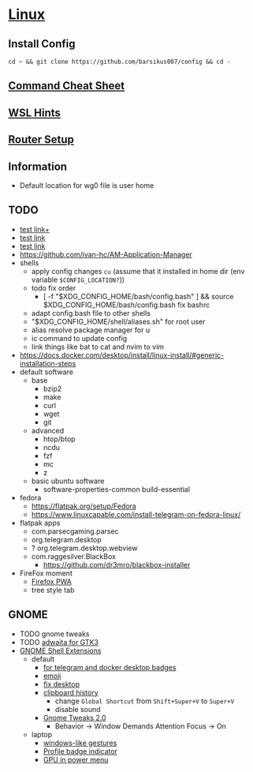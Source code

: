 # [Linux](../README.md)
## Install Config
`cd ~ && git clone https://github.com/barsikus007/config && cd -`
## [Command Cheat Sheet](cheatsheet.md)
## [WSL Hints](wsl.md)
## [Router Setup](devices/ax3600.md)
## Information
- Default location for wg0 file is user home
## TODO
- [test link+](../README.md)
- [test link](/../../)
- [test link](../../../)
- https://github.com/ivan-hc/AM-Application-Manager
- shells
  - apply config changes `cu` (assume that it installed in home dir (env variable `$CONFIG_LOCATION?`))
  - todo fix order
    - [ -f "$XDG_CONFIG_HOME/bash/config.bash" ] && source $XDG_CONFIG_HOME/bash/config.bash fix bashrc
  - adapt config.bash file to other shells
  - "$XDG_CONFIG_HOME/shell/aliases.sh" for root user
  - alias resolve package manager for u
  - ic command to update config
  - link things like bat to cat and nvim to vim
- https://docs.docker.com/desktop/install/linux-install/#generic-installation-steps
- default software
  - base
    - bzip2
    - make
    - curl
    - wget
    - git
  - advanced
    - htop/btop
    - ncdu
    - fzf
    - mc
    - z
  - basic ubuntu software
    - software-properties-common build-essential
- fedora
  - https://flatpak.org/setup/Fedora
  - https://www.linuxcapable.com/install-telegram-on-fedora-linux/
- flatpak apps
  - com.parsecgaming.parsec
  - org.telegram.desktop
  - ? org.telegram.desktop.webview
  - com.raggesilver.BlackBox
    - https://github.com/dr3mro/blackbox-installer
- FireFox moment
  - [Firefox PWA](https://addons.mozilla.org/en-US/firefox/addon/pwas-for-firefox/)
  - tree style tab
## GNOME
  - TODO gnome tweaks
  - TODO [adwaita for GTK3](https://github.com/lassekongo83/adw-gtk3)
  - [GNOME Shell Extensions](https://extensions.gnome.org/local)
    - default
      - [for telegram and docker desktop badges](https://extensions.gnome.org/extension/615/appindicator-support/)
      - [emoji](https://extensions.gnome.org/extension/1162/emoji-selector/)
      - [fix desktop](https://extensions.gnome.org/extension/2087/desktop-icons-ng-ding/)
      - [clipboard history](https://extensions.gnome.org/extension/5278/pano/)
        - change `Global Shortcut` from `Shift+Super+V` to `Super+V`
        - disable sound
      - [Gnome Tweaks 2.0](https://extensions.gnome.org/extension/3843/just-perfection/)
        - Behavior -> Window Demands Attention Focus -> On
    - laptop
      - [windows-like gestures](https://extensions.gnome.org/extension/4245/gesture-improvements/)
      - [Profile badge indicator](https://extensions.gnome.org/extension/5335/power-profile-indicator/)
      - [GPU in power menu](https://extensions.gnome.org/extension/5344/supergfxctl-gex/)
